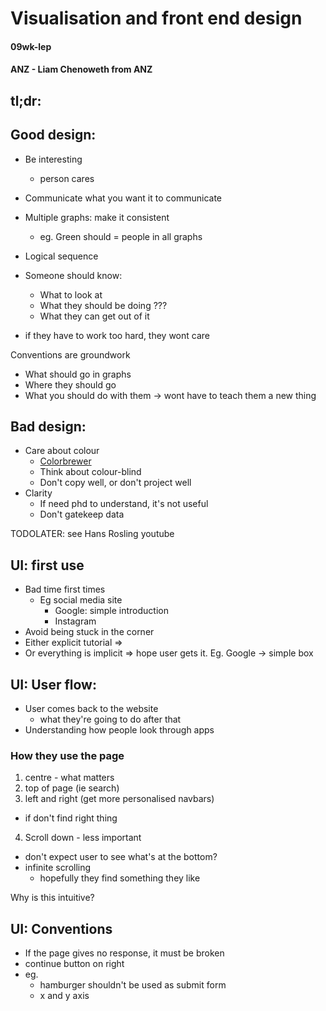 # Visualisation and front end design
#### 09wk-lep
#### ANZ - Liam Chenoweth from ANZ

## tl;dr:


## Good design:
- Be interesting
  - person cares
- Communicate what you want it to communicate
- Multiple graphs: make it consistent
  - eg. Green should = people in all graphs
- Logical sequence

- Someone should know:
  - What to look at
  - What they should be doing ???
  - What they can get out of it

- if they have to work too hard, they wont care

Conventions are groundwork
  - What should go in graphs
  - Where they should go
  - What you should do with them
  -> wont have to teach them a new thing
  
## Bad design:

- Care about colour
  - [Colorbrewer]
  - Think about colour-blind
  - Don't copy well, or don't project well
- Clarity
  - If need phd to understand, it's not useful
  - Don't gatekeep data

TODOLATER: 
see Hans Rosling youtube


## UI: first use
  - Bad time first times
    - Eg social media site
      - Google: simple introduction
      - Instagram
  - Avoid being stuck in the corner
  - Either explicit tutorial
    => 
  - Or everything is implicit 
    => hope user gets it. 
    Eg. Google -> simple box


## UI: User flow:
- User comes back to the website
  - what they're going to do after that
- Understanding how people look through apps

### How they use the page
1. centre - what matters
2. top of page (ie search)
3.  left and right (get more personalised navbars)
  - if don't find right thing
4. Scroll down - less important
  - don't expect user to see what's at the bottom?
  - infinite scrolling
    - hopefully they find something they like

Why is this intuitive?

## UI: Conventions

- If the page gives no response, it must be broken
- continue button on right
- eg. 
  - hamburger shouldn't be used as submit form
  - x and y axis

[Colorbrewer]: Colorbrewer2.org
